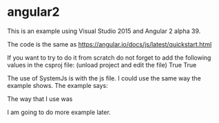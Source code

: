 # angular2
This is an example using Visual Studio 2015 and Angular 2 alpha 39.

The code is the same as https://angular.io/docs/js/latest/quickstart.html

If you want to try to do it from scratch do not forget to add the following values in the csproj file:
(unload project and edit the file)
  <TypeScriptEmitDecoratorMetadata>True</TypeScriptEmitDecoratorMetadata>
  <TypeScriptExperimentalDecorators>True</TypeScriptExperimentalDecorators>
  
  The use of SystemJs is with the js file. I could use the same way the example shows.
  The example says:
  <script>System.import('main');</script>
  The way that I use was
  <script>System.import('main.js');</script>
  
  I am going to do more example later.

